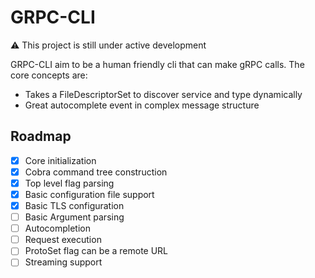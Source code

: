 # GRPC-CLI

:warning: This project is still under active development

GRPC-CLI aim to be a human friendly cli that can make gRPC calls.
The core concepts are:
 - Takes a FileDescriptorSet to discover service and type dynamically
 - Great autocomplete event in complex message structure


## Roadmap

 - [X] Core initialization
 - [X] Cobra command tree construction
 - [X] Top level flag parsing
 - [X] Basic configuration file support
 - [X] Basic TLS configuration
 - [ ] Basic Argument parsing
 - [ ] Autocompletion
 - [ ] Request execution
 - [ ] ProtoSet flag can be a remote URL
 - [ ] Streaming support
